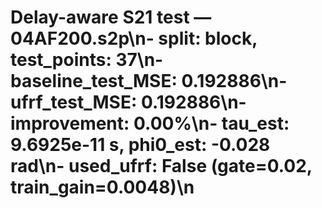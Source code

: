 # Delay-aware S21 test — 04AF200.s2p\n- split: block, test_points: 37\n- baseline_test_MSE: 0.192886\n- ufrf_test_MSE: 0.192886\n- improvement: 0.00%\n- tau_est: 9.6925e-11 s, phi0_est: -0.028 rad\n- used_ufrf: False (gate=0.02, train_gain=0.0048)\n